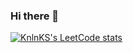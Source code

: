 ### Hi there 👋

<!--
**nirvikalpa7/nirvikalpa7** is a ✨ _special_ ✨ repository because its `README.md` (this file) appears on your GitHub profile.

Here are some ideas to get you started:

- 🔭 I’m currently working on ...
- 🌱 I’m currently learning ...
- 👯 I’m looking to collaborate on ...
- 🤔 I’m looking for help with ...
- 💬 Ask me about ...
- 📫 How to reach me: ...
- 😄 Pronouns: ...
- ⚡ Fun fact: ...
-->

[![KnlnKS's LeetCode stats](https://leetcode-stats-six.vercel.app/api?username=nirvi77)](https://github.com/KnlnKS/leetcode-stats)
